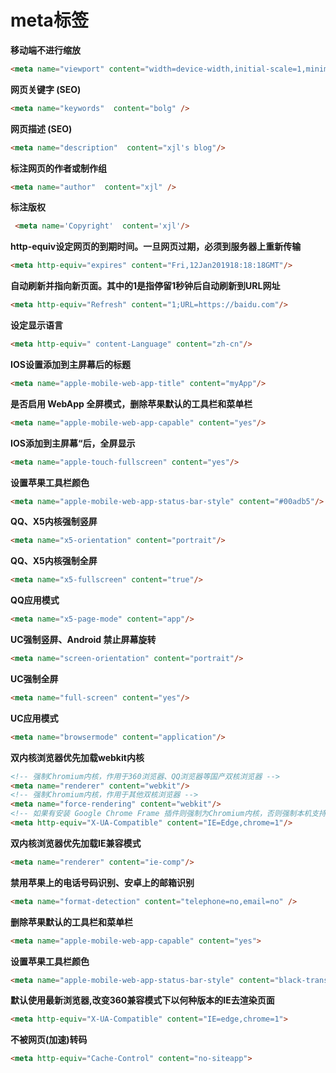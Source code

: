 # meta标签

**移动端不进行缩放**

```html 
<meta name="viewport" content="width=device-width,initial-scale=1,minimum-scale=1,maximum-scale=1,user-scalable=no,viewport-fit=cover" />
```

**网页关键字 (SEO)**

```html
<meta name="keywords"  content="bolg" />
```

**网页描述 (SEO)**

```html
<meta name="description"  content="xjl's blog"/>
```

**标注网页的作者或制作组**

```html
<meta name="author"  content="xjl" />
```

**标注版权**

```html
 <meta name='Copyright'  content='xjl'/>
```

**http-equiv设定网页的到期时间。一旦网页过期，必须到服务器上重新传输**

```html
<meta http-equiv="expires" content="Fri,12Jan201918:18:18GMT"/>
```

**自动刷新并指向新页面。其中的1是指停留1秒钟后自动刷新到URL网址**
```html
<meta http-equiv="Refresh" content="1;URL=https://baidu.com"/>
```

**设定显示语言**
```html
<meta http-equiv=" content-Language" content="zh-cn"/> 
```

**IOS设置添加到主屏幕后的标题**
```html
<meta name="apple-mobile-web-app-title" content="myApp"/>
```

**是否启用 WebApp 全屏模式，删除苹果默认的工具栏和菜单栏**
```html
<meta name="apple-mobile-web-app-capable" content="yes"/>
```

**IOS添加到主屏幕“后，全屏显示**
```html
<meta name="apple-touch-fullscreen" content="yes"/>
```

**设置苹果工具栏颜色**
```html
<meta name="apple-mobile-web-app-status-bar-style" content="#00adb5"/>
```

**QQ、X5内核强制竖屏**
```html
<meta name="x5-orientation" content="portrait"/>
```

**QQ、X5内核强制全屏**
```html
<meta name="x5-fullscreen" content="true"/>
```

**QQ应用模式**
```html
<meta name="x5-page-mode" content="app"/>
```

**UC强制竖屏、Android 禁止屏幕旋转**
```html
<meta name="screen-orientation" content="portrait"/>
```

**UC强制全屏**
```html
<meta name="full-screen" content="yes"/>
```

**UC应用模式**
```html
<meta name="browsermode" content="application"/>
```

**双内核浏览器优先加载webkit内核**
```html
<!-- 强制Chromium内核，作用于360浏览器、QQ浏览器等国产双核浏览器 -->
<meta name="renderer" content="webkit"/>
<!-- 强制Chromium内核，作用于其他双核浏览器 -->
<meta name="force-rendering" content="webkit"/>
<!-- 如果有安装 Google Chrome Frame 插件则强制为Chromium内核，否则强制本机支持的最高版本IE内核，作用于IE浏览器 -->
<meta http-equiv="X-UA-Compatible" content="IE=Edge,chrome=1"/>
```

**双内核浏览器优先加载IE兼容模式**
```html
<meta name="renderer" content="ie-comp"/>
```

**禁用苹果上的电话号码识别、安卓上的邮箱识别**
```html
<meta name="format-detection" content="telephone=no,email=no" />
```

**删除苹果默认的工具栏和菜单栏**

```html
<meta name="apple-mobile-web-app-capable" content="yes">
```

**设置苹果工具栏颜色**

```html
<meta name="apple-mobile-web-app-status-bar-style" content="black-translucent">
```


**默认使用最新浏览器,改变360兼容模式下以何种版本的IE去渲染页面**

```html
<meta http-equiv="X-UA-Compatible" content="IE=edge,chrome=1">
```

**不被网页(加速)转码**

```html
<meta http-equiv="Cache-Control" content="no-siteapp">
```